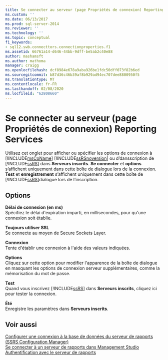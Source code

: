 ```yaml
---
title: Se connecter au serveur (page Propriétés de connexion) Reporting Services | Microsoft Docs
ms.custom: ''
ms.date: 06/13/2017
ms.prod: sql-server-2014
ms.reviewer: ''
ms.technology: ''
ms.topic: conceptual
f1_keywords:
- sql12.swb.connecttors.connectionproperties.f1
ms.assetid: 66761a14-d646-44bb-9dff-be5ab2c40e88
author: mashamsft
ms.author: mathoma
manager: craigg
ms.openlocfilehash: dcf8984e678a9aba926be1fdc50dff073f82b6ed
ms.sourcegitcommit: b87d36c46b39af8b929ad94ec707dee8800950f5
ms.translationtype: MT
ms.contentlocale: fr-FR
ms.lasthandoff: 02/08/2020
ms.locfileid: "62808660"
---
```

# <a name="connect-to-server-connection-properties-page-reporting-services"></a>Se connecter au serveur (page Propriétés de connexion) Reporting Services
  Utilisez cet onglet pour afficher ou spécifier les options de connexion à [!INCLUDE[msCoName](../includes/msconame-md.md)] [!INCLUDE[ssRSnoversion](../includes/ssrsnoversion-md.md)] ou d’dansscription de [!INCLUDE[ssRS](../includes/ssrs.md)] dans **Serveurs inscrits**. **Se connecter** et **options** s’affichent uniquement dans cette boîte de dialogue lors de la connexion. **Test** et **enregistrement** s’affichent uniquement dans cette boîte de [!INCLUDE[ssRS](../includes/ssrs.md)]dialogue lors de l’inscription.  
  
## <a name="options"></a>Options  
 **Délai de connexion (en ms)**  
 Spécifiez le délai d'expiration imparti, en millisecondes, pour qu'une connexion soit établie.  
  
 **Toujours utiliser SSL**  
 Se connecte au moyen de Secure Sockets Layer.  
  
 **Connexion**  
 Tente d'établir une connexion à l'aide des valeurs indiquées.  
  
 **Options**  
 Cliquez sur cette option pour modifier l'apparence de la boîte de dialogue en masquant les options de connexion serveur supplémentaires, comme la mémorisation du mot de passe.  
  
 **Test**  
 Quand vous inscrivez [!INCLUDE[ssRS](../includes/ssrs.md)] dans **Serveurs inscrits**, cliquez ici pour tester la connexion.  
  
 **Été**  
 Enregistre les paramètres dans **Serveurs inscrits**.  
  
## <a name="see-also"></a>Voir aussi  
 [Configurer une connexion à la base de données du serveur de rapports &#40;SSRS Configuration Manager&#41;](../../2014/sql-server/install/configure-a-report-server-database-connection-ssrs-configuration-manager.md)   
 [Se connecter à un serveur de rapports dans Management Studio](../reporting-services/tools/connect-to-a-report-server-in-management-studio.md)   
 [Authentification avec le serveur de rapports](../reporting-services/security/authentication-with-the-report-server.md)  
  
  
